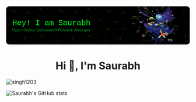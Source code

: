 ![Header](./saurabh-github-header-image.png)


<h1 align="center">Hi 👋, I'm Saurabh </h1>
 
<!--
<p align="left"> <img src="https://visitor-badge.laobi.icu/badge?page_id=singh1203.singh1203" alt="singh1203"> </p> -->

<p align="left"> <img src="https://komarev.com/ghpvc/?username=singh1203&label=Profile%20view&style=for-the-badge&color=orange" alt="singh1203" </p>

![Saurabh's GitHub stats](https://github-readme-stats.vercel.app/api?username=singh1203&show_icons=true&theme=transparent)
